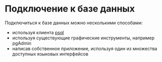 # Подключение к базе данных

Подключиться к базе данных можно несколькими способами:

* используя клиента [psql](../PSQL.md)
* используя существующие графические инструменты, например pgAdmin
* написав собственное приложение, используя один из множества доступных языковых интерфейсов
